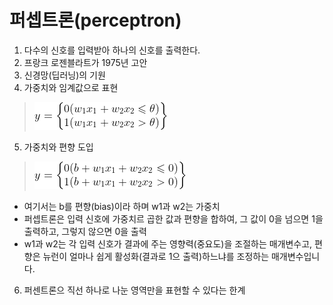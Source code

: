 # 퍼셉트론(perceptron)
1. 다수의 신호를 입력받아 하나의 신호를 출력한다.
2. 프랑크 로젠블라트가 1975년 고안
3. 신경망(딥러닝)의 기원
4. 가중치와 임계값으로 표현
> ![perceptron](https://github.com/cstps/deep_learning_from_scratch/blob/main/CodeCogsEqn.gif)

5. 가중치와 편향 도입
> ![perceptron](https://github.com/cstps/deep_learning_from_scratch/blob/main/CodeCogsEqn-2.gif)
- 여기서는 b를 편향(bias)이라 하며 w1과 w2는 가중치
- 퍼셉트론은 입력 신호에 가중치르 곱한 값과 편향을 합하여, 그 값이 0을 넘으면 1을 출력하고, 그렇지 않으면 0을 출력
- w1과 w2는 각 입력 신호가 결과에 주는 영향력(중요도)을 조절하는 매개변수고, 편향은 뉴런이 얼마나 쉽게 활성화(결과로 1으 출력)하느냐를 조정하는 매개변수입니다.
6. 퍼센트론으 직선 하나로 나눈 영역만을 표현할 수 있다는 한계
